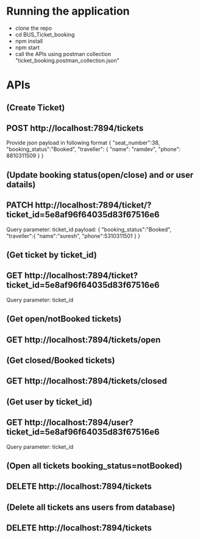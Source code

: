 # Running the application
- clone the repo
- cd BUS_Ticket_booking
- npm install
- npm start
- call the APIs using postman collection "ticket_booking.postman_collection.json" 


# APIs

## (Create Ticket) 
## POST http://localhost:7894/tickets 
Provide json payload in following format
{ "seat_number":38,
	"booking_status":"Booked",
	"traveller": {
		"name": "ramdev",
		"phone": 8810311509
	}
}

## (Update booking status(open/close) and or user datails) 
## PATCH http://localhost:7894/ticket/?ticket_id=5e8af96f64035d83f67516e6
Query parameter: ticket_id
payload:
{
	"booking_status":"Booked",
	"traveller":{
		"name":"suresh",
		"phone":5310311501
	}
}

## (Get ticket by ticket_id)
## GET http://localhost:7894/ticket?ticket_id=5e8af96f64035d83f67516e6
Query parameter: ticket_id

## (Get open/notBooked tickets)
## GET http://localhost:7894/tickets/open

## (Get closed/Booked tickets)
## GET http://localhost:7894/tickets/closed

## (Get user by ticket_id)
## GET http://localhost:7894/user?ticket_id=5e8af96f64035d83f67516e6
Query parameter: ticket_id

## (Open all tickets booking_status=notBooked)
## DELETE http://localhost:7894/tickets

## (Delete all tickets ans users from database)
## DELETE http://localhost:7894/tickets